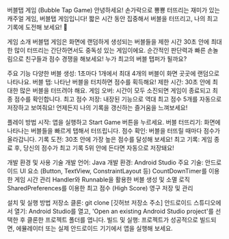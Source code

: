 버블탭 게임 (Bubble Tap Game)
안녕하세요! 손가락으로 뿅뿅 터뜨리는 재미가 있는 캐주얼 게임, 버블탭 게임입니다! 짧은 시간 동안 집중해서 버블을 터뜨리고, 나의 최고 기록에 도전해 보세요! 🚀

게임 소개
버블탭 게임은 화면에 랜덤하게 생성되는 버블들을 제한 시간 30초 안에 최대한 많이 터뜨리는 간단하면서도 중독성 있는 게임이에요. 순간적인 판단력과 빠른 손놀림으로 친구들과 점수 경쟁을 해보세요! 누가 최고의 버블 탭퍼가 될까요?

주요 기능
다양한 버블 생성: 1초마다 1개에서 최대 4개의 버블이 화면 곳곳에 랜덤으로 나타나요.
버블 탭: 나타난 버블을 터치하면 점수를 획득해요!
제한 시간: 30초 안에 최대한 많은 버블을 터뜨려야 해요.
게임 오버: 시간이 모두 소진되면 게임이 종료되고 최종 점수를 확인합니다.
최고 점수 저장: 내장된 기능으로 역대 최고 점수 5개를 자동으로 저장하고 보여줘요! 언제든지 나의 기록을 갱신하는 즐거움을 느껴보세요!

플레이 방법
시작: 앱을 실행하고 Start Game 버튼을 누르세요.
버블 터뜨리기: 화면에 나타나는 버블들을 빠르게 탭해서 터뜨립니다.
점수 확인: 버블을 터뜨릴 때마다 점수가 올라갑니다.
기록 도전: 30초 안에 가장 높은 점수를 달성해 보세요!
최고 기록: 게임 종료 후, 당신의 점수가 최고 기록 5위 안에 든다면 자동으로 저장돼요!

개발 환경 및 사용 기술
개발 언어: Java
개발 환경: Android Studio
주요 기술:
안드로이드 UI 요소 (Button, TextView, ConstraintLayout 등)
CountDownTimer를 이용한 게임 시간 관리
Handler와 Runnable을 활용한 버블 생성 및 소멸 로직
SharedPreferences를 이용한 최고 점수 (High Score) 영구 저장 및 관리

설치 및 실행 방법
저장소 클론:
git clone [깃허브 저장소 주소]
안드로이드 스튜디오에서 열기:
Android Studio를 열고, 'Open an existing Android Studio project'를 선택한 후 클론한 프로젝트 폴더를 엽니다.
빌드 및 실행:
프로젝트가 성공적으로 빌드되면, 에뮬레이터 또는 실제 안드로이드 기기에서 앱을 실행해 보세요.
